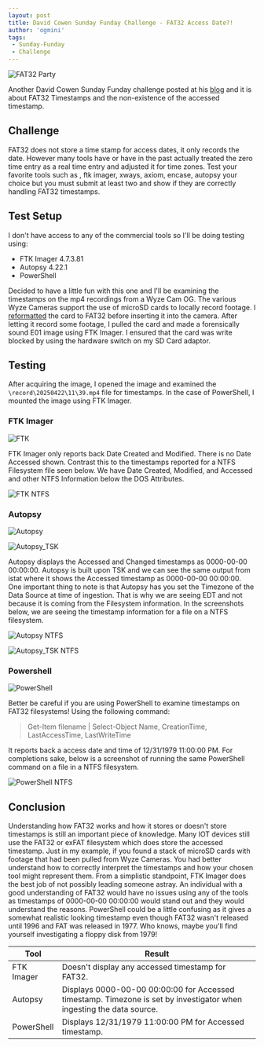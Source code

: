 ```yaml
---
layout: post
title: David Cowen Sunday Funday Challenge - FAT32 Access Date?!
author: 'ogmini'
tags:
 - Sunday-Funday
 - Challenge
---
```


![FAT32 Party](/images/memes/FAT32_Party.png)

Another David Cowen Sunday Funday challenge posted at his [blog](https://www.hecfblog.com/2025/04/daily-blog-814-sunday-funday-42025.html) and it is about FAT32 Timestamps and the non-existence of the accessed timestamp.

## Challenge

FAT32 does not store a time stamp for access dates, it only records the date. However many tools have or have in the past actually treated the zero time entry as a real time entry and adjusted it for time zones. Test your favorite tools such as , ftk imager, xways, axiom, encase, autopsy your choice but you must submit at least two and show if they are correctly handling FAT32 timestamps.

## Test Setup

I don't have access to any of the commercial tools so I'll be doing testing using:

- FTK Imager 4.7.3.81
- Autopsy 4.22.1
- PowerShell

Decided to have a little fun with this one and I'll be examining the timestamps on the mp4 recordings from a Wyze Cam OG. The various Wyze Cameras support the use of microSD cards to locally record footage. I [reformatted](https://support.wyze.com/hc/en-us/articles/360031488091-How-to-Format-your-microSD-Card) the card to FAT32 before inserting it into the camera. After letting it record some footage, I pulled the card and made a forensically sound E01 image using FTK Imager. I ensured that the card was write blocked by using the hardware switch on my SD Card adaptor.

## Testing

After acquiring the image, I opened the image and examined the `\record\20250422\11\39.mp4` file for timestamps. In the case of PowerShell, I mounted the image using FTK Imager.

### FTK Imager

![FTK](/images/fat32timestamps/FTK_Imager.png)

FTK Imager only reports back Date Created and Modified. There is no Date Accessed shown. Contrast this to the timestamps reported for a NTFS Filesystem file seen below. We have Date Created, Modified, and Accessed and other NTFS Information below the DOS Attributes.

![FTK NTFS](/images/fat32timestamps/FTK_Imager_NTFS.png)

### Autopsy

![Autopsy](/images/fat32timestamps/Autopsy.png)

![Autopsy_TSK](/images/fat32timestamps/Autopsy_TSK.png)

Autopsy displays the Accessed and Changed timestamps as 0000-00-00 00:00:00. Autopsy is built upon TSK and we can see the same output from istat where it shows the Accessed timestamp as 0000-00-00 00:00:00. One important thing to note is that Autopsy has you set the Timezone of the Data Source at time of ingestion. That is why we are seeing EDT and not because it is coming from the Filesystem information. In the screenshots below, we are seeing the timestamp information for a file on a NTFS filesystem.

![Autopsy NTFS](/images/fat32timestamps/Autopsy_NTFS.png)

![Autopsy_TSK NTFS](/images/fat32timestamps/Autopsy_TSK_NTFS.png)

### Powershell

![PowerShell](/images/fat32timestamps/Powershell.png)

Better be careful if you are using PowerShell to examine timestamps on FAT32 filesystems! Using the following command:

> Get-Item filename | Select-Object Name, CreationTime, LastAccessTime, LastWriteTime

 It reports back a access date and time of 12/31/1979 11:00:00 PM. For completions sake, below is a screenshot of running the same PowerShell command on a file in a NTFS filesystem.

![PowerShell NTFS](/images/fat32timestamps/Powershell_NTFS.png)

## Conclusion

Understanding how FAT32 works and how it stores or doesn't store timestamps is still an important piece of knowledge. Many IOT devices still use the FAT32 or exFAT filesystem which does store the accessed timestamp. Just in my example, if you found a stack of microSD cards with footage that had been pulled from Wyze Cameras. You had better understand how to correctly interpret the timestamps and how your chosen tool might represent them. From a simplistic standpoint, FTK Imager does the best job of not possibly leading someone astray. An individual with a good understanding of FAT32 would have no issues using any of the tools as timestamps of 0000-00-00 00:00:00 would stand out and they would understand the reasons. PowerShell could be a little confusing as it gives a somewhat realistic looking timestamp even though FAT32 wasn't released until 1996 and FAT was released in 1977. Who knows, maybe you'll find yourself investigating a floppy disk from 1979!

| Tool | Result |
| --- | --- |
| FTK Imager | Doesn't display any accessed timestamp for FAT32. |
| Autopsy | Displays 0000-00-00 00:00:00 for Accessed timestamp. Timezone is set by investigator when ingesting the data source. |
| PowerShell | Displays 12/31/1979 11:00:00 PM for Accessed timestamp. |
